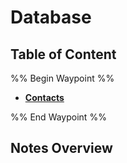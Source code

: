 # Database

## Table of Content

%% Begin Waypoint %%
- **[Contacts](./Contacts/Contacts.md)**

%% End Waypoint %%

## Notes Overview

```folderv
```
